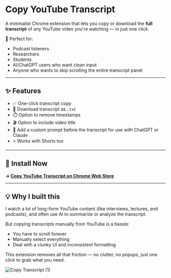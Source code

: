 # Copy YouTube Transcript

A minimalist Chrome extension that lets you copy or download the **full transcript** of any YouTube video you're watching — in just one click.

🎯 Perfect for:
- Podcast listeners
- Researchers
- Students
- AI/ChatGPT users who want clean input
- Anyone who wants to skip scrolling the entire transcript panel

---

## ✨ Features

- ✅ One-click transcript copy
- 📝 Download transcript as `.txt`
- ⏱️ Option to remove timestamps
- 🎬 Option to include video title
- 🤖 Add a custom prompt before the transcript for use with ChatGPT or Claude
- ⚡ Works with Shorts too

---

## 🔗 Install Now

**→ [Copy YouTube Transcript on Chrome Web Store](https://chromewebstore.google.com/detail/mpfdnefhgmjlbkphfpkiicdaegfanbab)**

---

## 💡 Why I built this

I watch a lot of long-form YouTube content (like interviews, lectures, and podcasts), and often use AI to summarize or analyze the transcript.

But copying transcripts manually from YouTube is a hassle:
- You have to scroll forever
- Manually select everything
- Deal with a clunky UI and inconsistent formatting

This extension removes all that friction — no clutter, no popups, just one click to grab what you need.


![Copy Transcript (1)](https://github.com/user-attachments/assets/6bd46310-d39a-4bf0-a41e-7e4b96793077)


